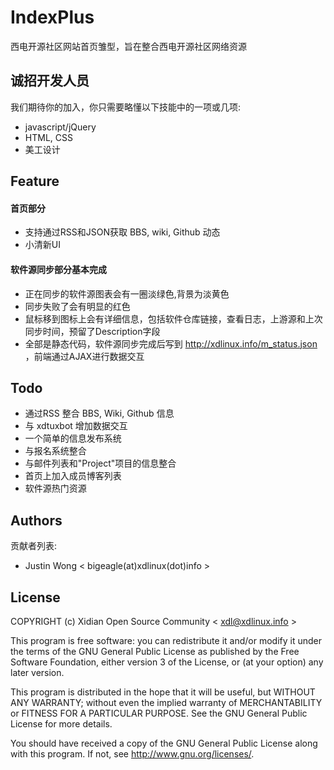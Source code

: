 IndexPlus
====
西电开源社区网站首页雏型，旨在整合西电开源社区网络资源

诚招开发人员
----
我们期待你的加入，你只需要略懂以下技能中的一项或几项:

* javascript/jQuery
* HTML, CSS
* 美工设计

Feature
---
#### 首页部分
* 支持通过RSS和JSON获取 BBS, wiki, Github 动态
* 小清新UI

#### 软件源同步部分基本完成

* 正在同步的软件源图表会有一圈淡绿色,背景为淡黄色
* 同步失败了会有明显的红色
* 鼠标移到图标上会有详细信息，包括软件仓库链接，查看日志，上游源和上次同步时间，预留了Description字段
* 全部是静态代码，软件源同步完成后写到 http://xdlinux.info/m_status.json ，前端通过AJAX进行数据交互

Todo
---
* 通过RSS 整合 BBS, Wiki, Github 信息
* 与 xdtuxbot 增加数据交互
* 一个简单的信息发布系统
* 与报名系统整合
* 与邮件列表和"Project"项目的信息整合
* 首页上加入成员博客列表
* 软件源热门资源

Authors
---
贡献者列表:
* Justin Wong < bigeagle(at)xdlinux(dot)info >

License
---
COPYRIGHT (c) Xidian Open Source Community < xdl@xdlinux.info >

This program is free software: you can redistribute it and/or modify it under the terms of the GNU General Public License as published by the Free Software Foundation, either version 3 of the License, or (at your option) any later version.

This program is distributed in the hope that it will be useful, but WITHOUT ANY WARRANTY; without even the implied warranty of MERCHANTABILITY or FITNESS FOR A PARTICULAR PURPOSE. See the GNU General Public License for more details.

You should have received a copy of the GNU General Public License along with this program. If not, see http://www.gnu.org/licenses/.
